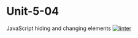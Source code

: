 # Unit-5-04
JavaScript hiding and changing elements
[![linter](https://github.com/MaathusanS/Unit-5-04/workflows/linter/badge.svg)](https://github.com/marketplace/actions/super-linter)
